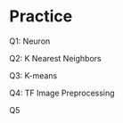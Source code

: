 # Practice  
Q1: Neuron                                              
                     
Q2: K Nearest Neighbors            
                                   
Q3: K-means  
                        
Q4: TF Image Preprocessing                          
           
Q5                   
      
  
 
